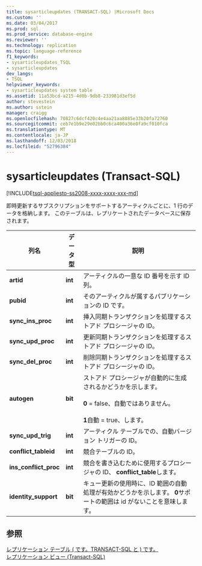 ```yaml
---
title: sysarticleupdates (TRANSACT-SQL) |Microsoft Docs
ms.custom: ''
ms.date: 03/04/2017
ms.prod: sql
ms.prod_service: database-engine
ms.reviewer: ''
ms.technology: replication
ms.topic: language-reference
f1_keywords:
- sysarticleupdates_TSQL
- sysarticleupdates
dev_langs:
- TSQL
helpviewer_keywords:
- sysarticleupdates system table
ms.assetid: 11a53bcd-a215-4d0b-9db8-233981d3ef5d
author: stevestein
ms.author: sstein
manager: craigg
ms.openlocfilehash: 70827c6dcf420c4e4aa21aa8085e33b20fa72760
ms.sourcegitcommit: ceb7e1b9e29e02bb0c6ca400a36e0fa9cf010fca
ms.translationtype: MT
ms.contentlocale: ja-JP
ms.lasthandoff: 12/03/2018
ms.locfileid: "52796384"
---
```

# <a name="sysarticleupdates-transact-sql"></a>sysarticleupdates (Transact-SQL)
[!INCLUDE[tsql-appliesto-ss2008-xxxx-xxxx-xxx-md](../../includes/tsql-appliesto-ss2008-xxxx-xxxx-xxx-md.md)]

  即時更新するサブスクリプションをサポートするアーティクルごとに、1 行のデータを格納します。 このテーブルは、レプリケートされたデータベースに保存されます。  
  
|列名|データ型|説明|  
|-----------------|---------------|-----------------|  
|**artid**|**int**|アーティクルの一意な ID 番号を示す ID 列。|  
|**pubid**|**int**|そのアーティクルが属するパブリケーションの ID です。|  
|**sync_ins_proc**|**int**|挿入同期トランザクションを処理するストアド プロシージャの ID。|  
|**sync_upd_proc**|**int**|更新同期トランザクションを処理するストアド プロシージャの ID。|  
|**sync_del_proc**|**int**|削除同期トランザクションを処理するストアド プロシージャの ID。|  
|**autogen**|**bit**|ストアド プロシージャが自動的に生成されるかどうかを示します。<br /><br /> **0** = false、自動ではありません。<br /><br /> **1**自動 = true、します。|  
|**sync_upd_trig**|**int**|アーティクル テーブルでの、自動バージョン トリガーの ID。|  
|**conflict_tableid**|**int**|競合テーブルの ID。|  
|**ins_conflict_proc**|**int**|競合を書き込むために使用するプロシージャの ID、 **conflict_table**します。|  
|**identity_support**|**bit**|キュー更新の使用時に、ID 範囲の自動処理が有効かどうかを示します。 **0**サポートの範囲は id がないことを意味します。|  
  
## <a name="see-also"></a>参照  
 [レプリケーション テーブル &#40; です。TRANSACT-SQL と &#41; です。](../../relational-databases/system-tables/replication-tables-transact-sql.md)   
 [レプリケーション ビュー &#40;Transact-SQL&#41;](../../relational-databases/system-views/replication-views-transact-sql.md)  
  
  
